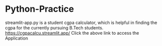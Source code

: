 # Python-Practice
streamlit-app.py is a student cgpa calculator, which is helpful in finding the cgpa for the currently pursuing B.Tech students.
https://cgpacalcu.streamlit.app/
Click the above link to access the Application
